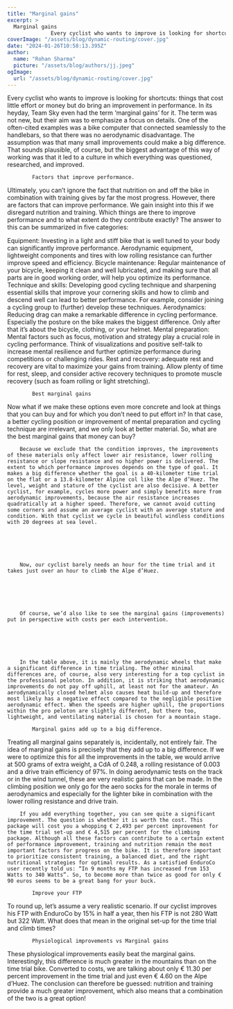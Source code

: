 ```yaml
---
title: "Marginal gains"
excerpt: >
  Marginal gains
              Every cyclist who wants to improve is looking for shortcuts: things that cost little effort or money but do bring an improvement in performance. In its heyday, Team Sky even
coverImage: "/assets/blog/dynamic-routing/cover.jpg"
date: "2024-01-26T10:58:13.395Z"
author:
  name: "Rohan Sharma"
  picture: "/assets/blog/authors/jj.jpeg"
ogImage:
  url: "/assets/blog/dynamic-routing/cover.jpg"
---
```


Every cyclist who wants to improve is looking for shortcuts: things that cost little effort or money but do bring an improvement in performance. In its heyday, Team Sky even had the term ‘marginal gains’ for it. The term was not new, but their aim was to emphasize a focus on details. One of the often-cited examples was a bike computer that connected seamlessly to the handlebars, so that there was no aerodynamic disadvantage. The assumption was that many small improvements could make a big difference. That sounds plausible, of course, but the biggest advantage of this way of working was that it led to a culture in which everything was questioned, researched, and improved.
	
			Factors that improve performance.
Ultimately, you can’t ignore the fact that nutrition on and off the bike in combination with training gives by far the most progress. However, there are factors that can improve performance. We gain insight into this if we disregard nutrition and training. Which things are there to improve performance and to what extent do they contribute exactly? The answer to this can be summarized in five categories:

Equipment: Investing in a light and stiff bike that is well tuned to your body can significantly improve performance. Aerodynamic equipment, lightweight components and tires with low rolling resistance can further improve speed and efficiency.
Bicycle maintenance: Regular maintenance of your bicycle, keeping it clean and well lubricated, and making sure that all parts are in good working order, will help you optimize its performance.
Technique and skills: Developing good cycling technique and sharpening essential skills that improve your cornering skills and how to climb and descend well can lead to better performance. For example, consider joining a cycling group to (further) develop these techniques.
Aerodynamics: Reducing drag can make a remarkable difference in cycling performance. Especially the posture on the bike makes the biggest difference. Only after that it’s about the bicycle, clothing, or your helmet.
Mental preparation: Mental factors such as focus, motivation and strategy play a crucial role in cycling performance. Think of visualizations and positive self-talk to increase mental resilience and further optimize performance during competitions or challenging rides.
Rest and recovery: adequate rest and recovery are vital to maximize your gains from training. Allow plenty of time for rest, sleep, and consider active recovery techniques to promote muscle recovery (such as foam rolling or light stretching).


		
			Best marginal gains
Now what if we make these options even more concrete and look at things that you can buy and for which you don’t need to put effort in? In that case, a better cycling position or improvement of mental preparation and cycling technique are irrelevant, and we only look at better material. So, what are the best marginal gains that money can buy?

		
		Because we exclude that the condition improves, the improvements of these materials only affect lower air resistance, lower rolling resistance or slope resistance and no higher power is delivered. The extent to which performance improves depends on the type of goal. It makes a big difference whether the goal is a 40-kilometer time trial on the flat or a 13.8-kilometer Alpine col like the Alpe d’Huez. The level, weight and stature of the cyclist are also decisive. A better cyclist, for example, cycles more power and simply benefits more from aerodynamic improvements, because the air resistance increases quadratically at a higher speed. Therefore, we cannot avoid cutting some corners and assume an average cyclist with an average stature and condition. With that cyclist we cycle in beautiful windless conditions with 20 degrees at sea level.
	
		
		
			
		
	
		Now, our cyclist barely needs an hour for the time trial and it takes just over an hour to climb the Alpe d’Huez.
	
		
		
			
		
	
		Of course, we’d also like to see the marginal gains (improvements) put in perspective with costs per each intervention.
	
		
		
			
		
	
		In the table above, it is mainly the aerodynamic wheels that make a significant difference in time trialing. The other minimal differences are, of course, also very interesting for a top cyclist in the professional peloton. In addition, it is striking that aerodynamic improvements do not pay off uphill, at least not for the amateur. An aerodynamically closed helmet also causes heat build-up and therefore most likely has a negative effect compared to the negligible positive aerodynamic effect. When the speeds are higher uphill, the proportions within the pro peloton are slightly different, but there too, lightweight, and ventilating material is chosen for a mountain stage.
	
			Marginal gains add up to a big difference.
Treating all marginal gains separately is, incidentally, not entirely fair. The idea of ​​marginal gains is precisely that they add up to a big difference. If we were to optimize this for all the improvements in the table, we would arrive at 500 grams of extra weight, a CdA of 0.248, a rolling resistance of 0.003 and a drive train efficiency of 97%. In doing aerodynamic tests on the track or in the wind tunnel, these are very realistic gains that can be made. In the climbing position we only go for the aero socks for the morale in terms of aerodynamics and especially for the lighter bike in combination with the lower rolling resistance and drive train.

		
		
		
			
		
	
		If you add everything together, you can see quite a significant improvement. The question is whether it is worth the cost. This package will cost you a whopping € 2,493 per percent improvement for the time trial set-up and € 4,515 per percent for the climbing package. Although all these factors can contribute to a certain extent of performance improvement, training and nutrition remain the most important factors for progress on the bike. It is therefore important to prioritize consistent training, a balanced diet, and the right nutritional strategies for optimal results. As a satisfied EnduroCo user recently told us: “In 9 months my FTP has increased from 153 Watts to 340 Watts”. So, to become more than twice as good for only € 90 euros seems to be a great bang for your buck.
	
			Improve your FTP
To round up, let’s assume a very realistic scenario. If our cyclist improves his FTP with EnduroCo by 15% in half a year, then his FTP is not 280 Watt but 322 Watt. What does that mean in the original set-up for the time trial and climb times?

		
		
		
			
		
	
			Physiological improvements vs Marginal gains
These physiological improvements easily beat the marginal gains. Interestingly, this difference is much greater in the mountains than on the time trial bike. Converted to costs, we are talking about only € 11.30 per percent improvement in the time trial and just even € 4.60 on the Alpe d’Huez. The conclusion can therefore be guessed: nutrition and training provide a much greater improvement, which also means that a combination of the two is a great option!